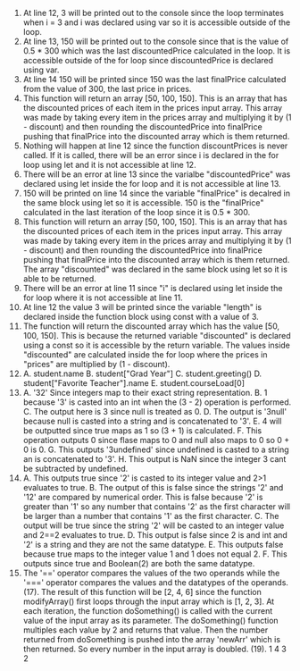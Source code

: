 1. At line 12, 3 will be printed out to the console since the loop terminates when i = 3 and i was declared using var so it is accessible outside of the loop.
2. At line 13, 150 will be printed out to the console since that is the value of 0.5 \* 300 which was the last discountedPrice calculated in the loop. It is accessible outside of the for loop since discountedPrice is declared using var.
3. At line 14 150 will be printed since 150 was the last finalPrice calculated from the value of 300, the last price in prices.
4. This function will return an array [50, 100, 150]. This is an array that has the discounted prices of each item in the prices input array. This array was made by taking every item in the prices array and multiplying it by (1 - discount) and then rounding the discountedPrice into finalPrice pushing that finalPrice into the discounted array which is them returned.
5. Nothing will happen at line 12 since the function discountPrices is never called. If it is called, there will be an error since i is declared in the for loop using let and it is not accessible at line 12.
6. There will be an error at line 13 since the varialbe "discountedPrice" was declared using let inside the for loop and it is not accessible at line 13.
7. 150 will be printed on line 14 since the variable "finalPrice" is decalred in the same block using let so it is accessible. 150 is the "finalPrice" calculated in the last iteration of the loop since it is 0.5 \* 300.
8. This function will return an array [50, 100, 150]. This is an array that has the discounted prices of each item in the prices input array. This array was made by taking every item in the prices array and multiplying it by (1 - discount) and then rounding the discountedPrice into finalPrice pushing that finalPrice into the discounted array which is them returned. The array "discounted" was declared in the same block using let so it is able to be returned.
9. There will be an error at line 11 since "i" is declared using let inside the for loop where it is not accessible at line 11.
10. At line 12 the value 3 will be printed since the variable "length" is declared inside the function block using const with a value of 3.
11. The function will return the discounted array which has the value [50, 100, 150]. This is because the returned variable "discounted" is declared using a const so it is accessible by the return variable. The values inside "discounted" are calculated inside the for loop where the prices in "prices" are multiplied by (1 - discount).
12. A. student.name B. student["Grad Year"] C. student.greeting() D. student["Favorite Teacher"].name E. student.courseLoad[0]
13. A. '32' Since integers map to their exact string representation. B. 1 because '3' is casted into an int when the (3 - 2) operation is performed. C. The output here is 3 since null is treated as 0. D. The output is '3null' because null is casted into a string and is concatenated to '3'. E. 4 will be outputted since true maps as 1 so (3 + 1) is calculated. F. This operation outputs 0 since flase maps to 0 and null also maps to 0 so 0 + 0 is 0. G. This outputs '3undefined' since undefined is casted to a string an is concatenated to '3'. H. This output is NaN since the integer 3 cant be subtracted by undefined.
14. A. This outputs true since '2' is casted to its integer value and 2>1 evaluates to true. B. The output of this is false since the strings '2' and '12' are compared by numerical order. This is false because '2' is greater than '1' so any number that contains '2' as the first character will be larger than a number that contains '1' as the first character. C. The output will be true since the string '2' will be casted to an integer value and 2==2 evaluates to true. D. This output is false since 2 is and int and '2' is a string and they are not the same datatype. E. This outputs false because true maps to the integer value 1 and 1 does not equal 2. F. This outputs since true and Boolean(2) are both the same datatype.
15. The '==' operator compares the values of the two operands while the '===' operator compares the values and the datatypes of the operands.
    (17). The result of this function will be [2, 4, 6] since the function modifyArray() first loops through the input array which is [1, 2, 3]. At each iteration, the function doSomething() is called with the current value of the input array as its parameter. The doSomething() function multiples each value by 2 and returns that value. Then the number returned from doSomething is pushed into the array 'newArr' which is then returned. So every number in the input array is doubled.
    (19). 1 4 3 2
